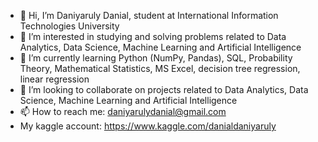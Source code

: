 - 👋 Hi, I’m Daniyaruly Danial, student at International Information Technologies University
- 👀 I’m interested in studying and solving problems related to Data Analytics, Data Science, Machine Learning and Artificial Intelligence
- 🌱 I’m currently learning Python (NumPy, Pandas), SQL, Probability Theory, Mathematical Statistics, MS Excel, decision tree regression, linear regression
- 💞️ I’m looking to collaborate on projects related to Data Analytics, Data Science, Machine Learning and Artificial Intelligence
- 📫 How to reach me: daniyarulydanial@gmail.com
- My kaggle account: https://www.kaggle.com/danialdaniyaruly

<!---
daniyarulydanial/daniyarulydanial is a ✨ special ✨ repository because its `README.md` (this file) appears on your GitHub profile.
You can click the Preview link to take a look at your changes.
--->

